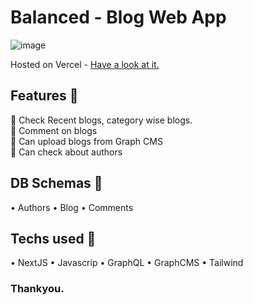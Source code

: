 # Balanced - Blog Web App
![image](https://github.com/priyankaj04/Graph-CMS-Blog/assets/103273242/37e4bbe6-59b6-42d0-a4f3-2be2da2e48e8)

Hosted on Vercel - [Have a look at it.](https://graph-cms-blog-delta.vercel.app/)
## Features 🚀
📌 Check Recent blogs, category wise blogs. <br>
📌 Comment on blogs<br>
📌 Can upload blogs from Graph CMS<br>
📌 Can check about authors<br>

## DB Schemas 🚀
• Authors • Blog • Comments

## Techs used 🚀
• NextJS • Javascrip • GraphQL • GraphCMS • Tailwind

### Thankyou.
